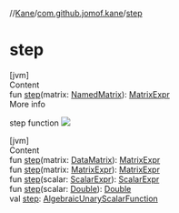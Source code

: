 //[Kane](../index.md)/[com.github.jomof.kane](index.md)/[step](step.md)



# step  
[jvm]  
Content  
fun [step](step.md)(matrix: [NamedMatrix](../com.github.jomof.kane.impl/-named-matrix/index.md)): [MatrixExpr](-matrix-expr/index.md)  
More info  


step function ![](https://jomof.github.io/kane/figures/step-profile.svg)

  


[jvm]  
Content  
fun [step](step.md)(matrix: [DataMatrix](../com.github.jomof.kane.impl/-data-matrix/index.md)): [MatrixExpr](-matrix-expr/index.md)  
fun [step](step.md)(matrix: [MatrixExpr](-matrix-expr/index.md)): [MatrixExpr](-matrix-expr/index.md)  
fun [step](step.md)(scalar: [ScalarExpr](-scalar-expr/index.md)): [ScalarExpr](-scalar-expr/index.md)  
fun [step](step.md)(scalar: [Double](https://kotlinlang.org/api/latest/jvm/stdlib/kotlin/-double/index.html)): [Double](https://kotlinlang.org/api/latest/jvm/stdlib/kotlin/-double/index.html)  
val [step](step.md): [AlgebraicUnaryScalarFunction](../com.github.jomof.kane.impl.functions/-algebraic-unary-scalar-function/index.md)  



